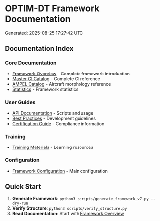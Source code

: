 # OPTIM-DT Framework Documentation

Generated: 2025-08-25 17:27:42 UTC

## Documentation Index

### Core Documentation
- [Framework Overview](framework_overview.md) - Complete framework introduction
- [Master CI Catalog](master_ci_catalog.md) - Complete CI reference
- [AMPEL Catalog](ampel_catalog.md) - Aircraft morphology reference
- [Statistics](statistics.json) - Framework statistics

### User Guides
- [API Documentation](api/README.md) - Scripts and usage
- [Best Practices](best_practices.md) - Development guidelines
- [Certification Guide](certification.md) - Compliance information

### Training
- [Training Materials](training/README.md) - Learning resources

### Configuration
- [Framework Configuration](../config/framework.yaml) - Main configuration

## Quick Start

1. **Generate Framework**: `python3 scripts/generate_framework_v7.py --dry-run`
2. **Verify Structure**: `python3 scripts/verify_structure.py`
3. **Read Documentation**: Start with [Framework Overview](framework_overview.md)

